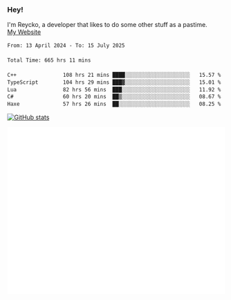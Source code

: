### Hey!
I'm Reycko, a developer that likes to do some other stuff as a pastime.  
[My Website](https://reycko.root.sx)

<!--START_SECTION:wakasection-->

```txt
From: 13 April 2024 - To: 15 July 2025

Total Time: 665 hrs 11 mins

C++               108 hrs 21 mins ████░░░░░░░░░░░░░░░░░░░░░   15.57 %
TypeScript        104 hrs 29 mins ███▓░░░░░░░░░░░░░░░░░░░░░   15.01 %
Lua               82 hrs 56 mins  ███░░░░░░░░░░░░░░░░░░░░░░   11.92 %
C#                60 hrs 20 mins  ██▒░░░░░░░░░░░░░░░░░░░░░░   08.67 %
Haxe              57 hrs 26 mins  ██░░░░░░░░░░░░░░░░░░░░░░░   08.25 %
```

<!--END_SECTION:wakasection-->

[![GitHub stats](https://github-readme-stats.vercel.app/api?username=Reycko&show_icons=true&theme=dark&hide_title=true&count_private=true)](https://github.com/anuraghazra/github-readme-stats)

![Metrics](/github-metrics.svg)
